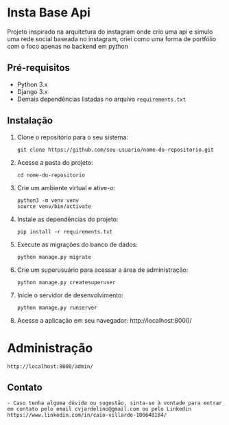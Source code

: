 # Insta Base Api

Projeto inspirado na arquitetura do instagram onde crio uma api e simulo uma rede social baseada no instagram, criei como uma forma de portfólio com o foco apenas no backend em python

## Pré-requisitos

- Python 3.x
- Django 3.x
- Demais dependências listadas no arquivo `requirements.txt`

## Instalação

1. Clone o repositório para o seu sistema:

   ```shell
   git clone https://github.com/seu-usuario/nome-do-repositorio.git

2. Acesse a pasta do projeto:
    
    ```shell
    cd nome-do-repositorio

3. Crie um ambiente virtual e ative-o:

    ```shell
    python3 -m venv venv
    source venv/bin/activate

4. Instale as dependências do projeto:

    ```shell
    pip install -r requirements.txt

5. Execute as migrações do banco de dados:

    ```shell
    python manage.py migrate

6. Crie um superusuário para acessar a área de administração:

    ```shell
    python manage.py createsuperuser

7. Inicie o servidor de desenvolvimento:

    ```shell
    python manage.py runserver

8. Acesse a aplicação em seu navegador:
    http://localhost:8000/


# Administração
    http://localhost:8000/admin/

## Contato
    - Caso tenha alguma dúvida ou sugestão, sinta-se à vontade para entrar em contato pelo email cvjardelino@gmail.com ou pelo Linkedin https://www.linkedin.com/in/caio-villardo-106648184/



